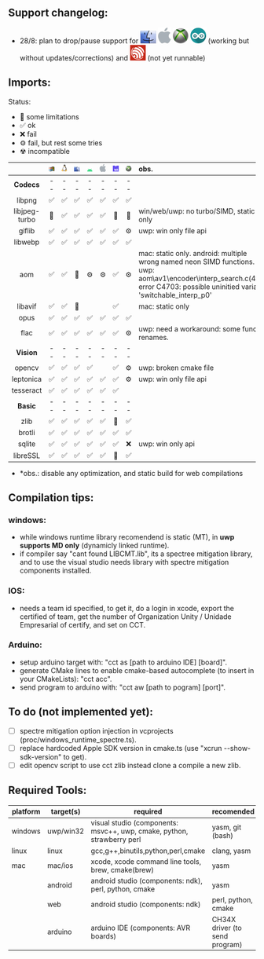 ## Support changelog:

- 28/8: plan to drop/pause support for ![MacOS](./md/mac.png) ![IOS](./md/ios.png) ![UWP/XBOX](./md/xbx.png) ![Arduino](./md/ard.png) (working but without updates/corrections) and ![ESP](./md/esp.png) (not yet runnable)

## Imports:
Status:
- 🔨 some limitations
- ✅ ok
- ❌ fail
- ⚙️ fail, but rest some tries
- ☢ incompatible

| | ![Windows](./md/win.png) | ![Linux](./md/lnx.png) | ![MacOS](./md/mac.png) | ![Android](./md/and.png) | ![IOS](./md/ios.png) | ![WEB](./md/asm.png) | ![UWP/XBOX](./md/xbx.png) | obs. |
| :---: | :---: | :---: | :---: | :---: | :---: | :---: | :---: | :--- |
| **Codecs**     | -- | -- | -- | -- | -- | -- | -- | |
| libpng         | ✅ | ✅ | ✅ | ✅ | ✅ | ✅ | ✅ | |
| libjpeg-turbo  | 🔨 | ✅ | ✅ | ✅ | ✅ | 🔨 | 🔨 | win/web/uwp: no turbo/SIMD, static only |
| giflib         | ✅ | ✅ | ✅ | ✅ | ✅ | ✅ | ⚙️ | uwp: win only file api |
| libwebp        | ✅ | ✅ | ✅ | ✅ | ✅ | ✅ | ✅ | |
| aom            | ✅ | ✅ | 🔨 | ⚙️ | ⚙️ | ✅ | ⚙️ | mac: static only. android: multiple wrong named neon SIMD functions. uwp: aom\av1\encoder\interp_search.c(472): error C4703: possible uninitied variable 'switchable_interp_p0' |
| libavif        | ✅ | ✅ | 🔨 |    |    | ✅ |    | mac: static only |
| opus           | ✅ | ✅ | ✅ | ✅ | ✅ | ✅ | ✅ | |
| flac           | ✅ | ✅ | ✅ | ✅ | ✅ | ✅ | ⚙️ | uwp: need a workaround: some function renames. |
| **Vision**     | -- | -- | -- | -- | -- | -- | -- | |
| opencv         | ✅ | ✅ | ✅ | ✅ |    | ✅ | ⚙️ | uwp: broken cmake file |
| leptonica      | ✅ | ✅ | ✅ | ✅ | ✅ | ✅ | ⚙️ | uwp: win only file api |
| tesseract      | ✅ | ✅ | ✅ | ✅ | ✅ | ✅ |    | |
| **Basic**      | -- | -- | -- | -- | -- | -- | -- | |
| zlib           | ✅ | ✅ | ✅ | ✅ | ✅ | 🔨 | ✅ | |
| brotli         | ✅ | ✅ | ✅ | ✅ | ✅ | ✅ | ✅ | |
| sqlite         | ✅ | ✅ | ✅ | ✅ | ✅ | ✅ | ❌ | uwp: win only api |
| libreSSL       | ✅ | ✅ | ✅ | ✅ | ✅ | 🔨 | ✅ | |

- \*obs.: disable any optimization, and static build for web compilations

## Compilation tips:
### windows:
- while windows runtime library recomendend is static (MT), in **uwp supports MD only** (dynamicly linked runtime).
- if compiler say "cant found LIBCMT.lib", its a spectree mitigation library, and to use the visual studio needs library with spectre mitigation components installed.

### IOS:
- needs a team id specified, to get it, do a login in xcode, export the certified of team, get the number of Organization Unity / Unidade Empresarial of certify, and set on CCT.

### Arduino:
- setup arduino target with: "cct as \[path to arduino IDE\] \[board\]".
- generate CMake lines to enable cmake-based autocomplete (to insert in your CMakeLists): "cct acc".
- send program to arduino with: "cct aw \[path to pogram\] \[port\]".

## To do (not implemented yet):
- [ ] spectre mitigation option injection in vcprojects (proc/windows_runtime_spectre.ts).
- [ ] replace hardcoded Apple SDK version in cmake.ts (use "xcrun --show-sdk-version" to get).
- [ ] edit opencv script to use cct zlib instead clone a compile a new zlib.

## Required Tools:

| platform | target(s) | required | recomended |
| -------- | --------- | -------- | ---------- |
| windows  | uwp/win32 | visual studio (components: msvc++, uwp, cmake, python, strawberry perl | yasm, git (bash) |
| linux    | linux     | gcc,g++,binutils,python,perl,cmake | clang, yasm |
| mac      | mac/ios   | xcode, xcode command line tools, brew, cmake(brew) | yasm |
|          | android   | android studio (components: ndk), perl, python, cmake | yasm |
|          | web       | android studio (components: ndk) | perl, python, cmake | |
|          | arduino   | arduino IDE (components: AVR boards) | CH34X driver (to send program) | |